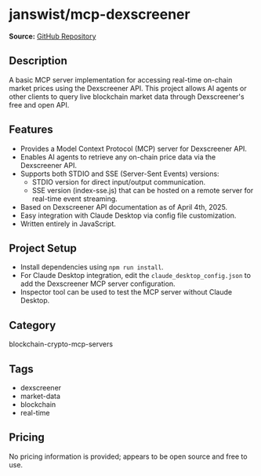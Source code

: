 # janswist/mcp-dexscreener

**Source:** [GitHub Repository](https://github.com/janswist/mcp-dexscreener)

## Description
A basic MCP server implementation for accessing real-time on-chain market prices using the Dexscreener API. This project allows AI agents or other clients to query live blockchain market data through Dexscreener's free and open API.

## Features
- Provides a Model Context Protocol (MCP) server for Dexscreener API.
- Enables AI agents to retrieve any on-chain price data via the Dexscreener API.
- Supports both STDIO and SSE (Server-Sent Events) versions:
  - STDIO version for direct input/output communication.
  - SSE version (index-sse.js) that can be hosted on a remote server for real-time event streaming.
- Based on Dexscreener API documentation as of April 4th, 2025.
- Easy integration with Claude Desktop via config file customization.
- Written entirely in JavaScript.

## Project Setup
- Install dependencies using `npm run install`.
- For Claude Desktop integration, edit the `claude_desktop_config.json` to add the Dexscreener MCP server configuration.
- Inspector tool can be used to test the MCP server without Claude Desktop.

## Category
blockchain-crypto-mcp-servers

## Tags
- dexscreener
- market-data
- blockchain
- real-time

## Pricing
No pricing information is provided; appears to be open source and free to use.